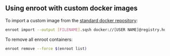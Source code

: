  ## Using enroot with custom docker images
 
To import a custom image from the [standard docker repository](https://hub.docker.com/):
```Bash
enroot import --output [FILENAME].sqsh docker://[USER NAME]@registry.hub.docker.com#[USERNAME]/[REPOSITORY]
```

To remove all enroot containers:

```Bash
enroot remove --force $(enroot list)
```
